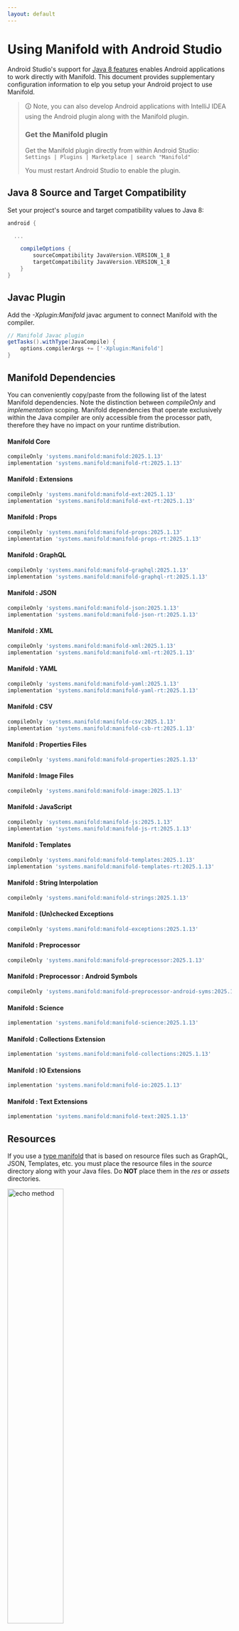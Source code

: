 ```yaml
---
layout: default
---
```


# Using Manifold with Android Studio

Android Studio's support for [Java 8 features](https://developer.android.com/studio/write/java8-support.html) enables
Android applications to work directly with Manifold. This document provides supplementary configuration information to
elp you setup your Android project to use Manifold.

>🛈 Note, you can also develop Android applications with IntelliJ IDEA using the Android plugin along with the Manifold
>plugin. 
>
>### Get the Manifold plugin
>Get the Manifold plugin directly from within Android Studio:
><br>
>`Settings | Plugins | Marketplace | search "Manifold"`
><br>
> 
>You must restart Android Studio to enable the plugin. 
 
## Java 8 Source and Target Compatibility 
Set your project's source and target compatibility values to Java 8:

```groovy
android {

  ...

    compileOptions {
        sourceCompatibility JavaVersion.VERSION_1_8
        targetCompatibility JavaVersion.VERSION_1_8
    }
}
```

## Javac Plugin
Add the *-Xplugin:Manifold* javac argument to connect Manifold with the compiler.

```groovy
// Manifold Javac plugin
getTasks().withType(JavaCompile) {
    options.compilerArgs += ['-Xplugin:Manifold']
}
```    

## Manifold Dependencies
You can conveniently copy/paste from the following list of the latest Manifold dependencies. Note the distinction
between *compileOnly* and *implementation* scoping. Manifold dependencies that operate exclusively within the
Java compiler are only accessible from the processor path, therefore they have no impact on your runtime distribution.

#### Manifold Core
```groovy
compileOnly 'systems.manifold:manifold:2025.1.13'
implementation 'systems.manifold:manifold-rt:2025.1.13'
```
#### Manifold : Extensions
```groovy
compileOnly 'systems.manifold:manifold-ext:2025.1.13'
implementation 'systems.manifold:manifold-ext-rt:2025.1.13'
```
#### Manifold : Props
```groovy
compileOnly 'systems.manifold:manifold-props:2025.1.13'
implementation 'systems.manifold:manifold-props-rt:2025.1.13'
```
#### Manifold : GraphQL
```groovy
compileOnly 'systems.manifold:manifold-graphql:2025.1.13'
implementation 'systems.manifold:manifold-graphql-rt:2025.1.13'
```
#### Manifold : JSON
```groovy
compileOnly 'systems.manifold:manifold-json:2025.1.13'
implementation 'systems.manifold:manifold-json-rt:2025.1.13'
```
#### Manifold : XML
```groovy
compileOnly 'systems.manifold:manifold-xml:2025.1.13'
implementation 'systems.manifold:manifold-xml-rt:2025.1.13'
```
#### Manifold : YAML
```groovy
compileOnly 'systems.manifold:manifold-yaml:2025.1.13'
implementation 'systems.manifold:manifold-yaml-rt:2025.1.13'
```
#### Manifold : CSV
```groovy
compileOnly 'systems.manifold:manifold-csv:2025.1.13'
implementation 'systems.manifold:manifold-csb-rt:2025.1.13'
```
#### Manifold : Properties Files
```groovy
compileOnly 'systems.manifold:manifold-properties:2025.1.13'
```
#### Manifold : Image Files
```groovy
compileOnly 'systems.manifold:manifold-image:2025.1.13'
```
#### Manifold : JavaScript
```groovy
compileOnly 'systems.manifold:manifold-js:2025.1.13'
implementation 'systems.manifold:manifold-js-rt:2025.1.13'
```
#### Manifold : Templates
```groovy
compileOnly 'systems.manifold:manifold-templates:2025.1.13'
implementation 'systems.manifold:manifold-templates-rt:2025.1.13'
```
#### Manifold : String Interpolation
```groovy
compileOnly 'systems.manifold:manifold-strings:2025.1.13'
```
#### Manifold : (Un)checked Exceptions
```groovy
compileOnly 'systems.manifold:manifold-exceptions:2025.1.13'
```
#### Manifold : Preprocessor
```groovy
compileOnly 'systems.manifold:manifold-preprocessor:2025.1.13'
```
#### Manifold : Preprocessor : Android Symbols
```groovy
compileOnly 'systems.manifold:manifold-preprocessor-android-syms:2025.1.13'
```
#### Manifold : Science
```groovy
implementation 'systems.manifold:manifold-science:2025.1.13'
```
#### Manifold : Collections Extension
```groovy
implementation 'systems.manifold:manifold-collections:2025.1.13'
```
#### Manifold : IO Extensions
```groovy
implementation 'systems.manifold:manifold-io:2025.1.13'
```
#### Manifold : Text Extensions
```groovy
implementation 'systems.manifold:manifold-text:2025.1.13'
```

## Resources

If you use a [type manifold](https://github.com/manifold-systems/manifold/tree/master/manifold-core-parent/manifold#the-big-picture)
that is based on resource files such as GraphQL, JSON, Templates, etc. you must place the resource files in the 
*source* directory along with your Java files.  Do **NOT** place them in the *res* or *assets* directories.
 
<p><img src="http://manifold.systems/images/android_resources.png" alt="echo method" width="50%" height="50%"/></p> 

## Preprocessor and build variant symbols

If you use the [preprocessor](https://github.com/manifold-systems/manifold/tree/master/manifold-deps-parent/manifold-preprocessor),
you can directly reference Android build variant symbols with the [manifold-preprocessor-android-syms](https://github.com/manifold-systems/manifold/tree/master/manifold-deps-parent/manifold-preprocessor-android-syms)
dependency.
```java
#if FLAVOR == "paid"
  @Override
  public void specialMethod(Foo foo) {
  ...
  }
#endif
```
build.gradle
```groovy
dependencies {
    ...
    compileOnly 'systems.manifold:manifold-preprocessor:2025.1.13'
    compileOnly 'systems.manifold:manifold-preprocessor-android-syms:2025.1.13'
}
```